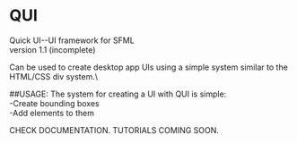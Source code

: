 # QUI
Quick UI--UI framework for SFML\
version 1.1 (incomplete)

Can be used to create desktop app UIs using a simple system similar to the HTML/CSS div system.\

##USAGE:
The system for creating a UI with QUI is simple:\
-Create bounding boxes\
-Add elements to them

CHECK DOCUMENTATION. TUTORIALS COMING SOON.

